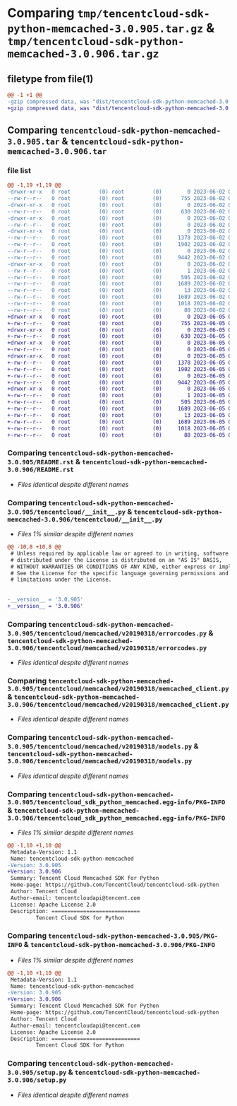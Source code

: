 # Comparing `tmp/tencentcloud-sdk-python-memcached-3.0.905.tar.gz` & `tmp/tencentcloud-sdk-python-memcached-3.0.906.tar.gz`

## filetype from file(1)

```diff
@@ -1 +1 @@
-gzip compressed data, was "dist/tencentcloud-sdk-python-memcached-3.0.905.tar", last modified: Fri Jun  2 00:33:03 2023, max compression
+gzip compressed data, was "dist/tencentcloud-sdk-python-memcached-3.0.906.tar", last modified: Mon Jun  5 00:38:11 2023, max compression
```

## Comparing `tencentcloud-sdk-python-memcached-3.0.905.tar` & `tencentcloud-sdk-python-memcached-3.0.906.tar`

### file list

```diff
@@ -1,19 +1,19 @@
-drwxr-xr-x   0 root         (0) root         (0)        0 2023-06-02 00:33:03.000000 tencentcloud-sdk-python-memcached-3.0.905/
--rw-r--r--   0 root         (0) root         (0)      755 2023-06-02 00:33:03.000000 tencentcloud-sdk-python-memcached-3.0.905/README.rst
-drwxr-xr-x   0 root         (0) root         (0)        0 2023-06-02 00:33:03.000000 tencentcloud-sdk-python-memcached-3.0.905/tencentcloud/
--rw-r--r--   0 root         (0) root         (0)      630 2023-06-02 00:33:03.000000 tencentcloud-sdk-python-memcached-3.0.905/tencentcloud/__init__.py
-drwxr-xr-x   0 root         (0) root         (0)        0 2023-06-02 00:33:03.000000 tencentcloud-sdk-python-memcached-3.0.905/tencentcloud/memcached/
--rw-r--r--   0 root         (0) root         (0)        0 2023-06-02 00:33:03.000000 tencentcloud-sdk-python-memcached-3.0.905/tencentcloud/memcached/__init__.py
-drwxr-xr-x   0 root         (0) root         (0)        0 2023-06-02 00:33:03.000000 tencentcloud-sdk-python-memcached-3.0.905/tencentcloud/memcached/v20190318/
--rw-r--r--   0 root         (0) root         (0)     1378 2023-06-02 00:33:03.000000 tencentcloud-sdk-python-memcached-3.0.905/tencentcloud/memcached/v20190318/errorcodes.py
--rw-r--r--   0 root         (0) root         (0)     1902 2023-06-02 00:33:03.000000 tencentcloud-sdk-python-memcached-3.0.905/tencentcloud/memcached/v20190318/memcached_client.py
--rw-r--r--   0 root         (0) root         (0)        0 2023-06-02 00:33:03.000000 tencentcloud-sdk-python-memcached-3.0.905/tencentcloud/memcached/v20190318/__init__.py
--rw-r--r--   0 root         (0) root         (0)     9442 2023-06-02 00:33:03.000000 tencentcloud-sdk-python-memcached-3.0.905/tencentcloud/memcached/v20190318/models.py
-drwxr-xr-x   0 root         (0) root         (0)        0 2023-06-02 00:33:03.000000 tencentcloud-sdk-python-memcached-3.0.905/tencentcloud_sdk_python_memcached.egg-info/
--rw-r--r--   0 root         (0) root         (0)        1 2023-06-02 00:33:03.000000 tencentcloud-sdk-python-memcached-3.0.905/tencentcloud_sdk_python_memcached.egg-info/dependency_links.txt
--rw-r--r--   0 root         (0) root         (0)      505 2023-06-02 00:33:03.000000 tencentcloud-sdk-python-memcached-3.0.905/tencentcloud_sdk_python_memcached.egg-info/SOURCES.txt
--rw-r--r--   0 root         (0) root         (0)     1689 2023-06-02 00:33:03.000000 tencentcloud-sdk-python-memcached-3.0.905/tencentcloud_sdk_python_memcached.egg-info/PKG-INFO
--rw-r--r--   0 root         (0) root         (0)       13 2023-06-02 00:33:03.000000 tencentcloud-sdk-python-memcached-3.0.905/tencentcloud_sdk_python_memcached.egg-info/top_level.txt
--rw-r--r--   0 root         (0) root         (0)     1689 2023-06-02 00:33:03.000000 tencentcloud-sdk-python-memcached-3.0.905/PKG-INFO
--rw-r--r--   0 root         (0) root         (0)     1018 2023-06-02 00:33:03.000000 tencentcloud-sdk-python-memcached-3.0.905/setup.py
--rw-r--r--   0 root         (0) root         (0)       88 2023-06-02 00:33:03.000000 tencentcloud-sdk-python-memcached-3.0.905/setup.cfg
+drwxr-xr-x   0 root         (0) root         (0)        0 2023-06-05 00:38:11.000000 tencentcloud-sdk-python-memcached-3.0.906/
+-rw-r--r--   0 root         (0) root         (0)      755 2023-06-05 00:38:11.000000 tencentcloud-sdk-python-memcached-3.0.906/README.rst
+drwxr-xr-x   0 root         (0) root         (0)        0 2023-06-05 00:38:11.000000 tencentcloud-sdk-python-memcached-3.0.906/tencentcloud/
+-rw-r--r--   0 root         (0) root         (0)      630 2023-06-05 00:38:11.000000 tencentcloud-sdk-python-memcached-3.0.906/tencentcloud/__init__.py
+drwxr-xr-x   0 root         (0) root         (0)        0 2023-06-05 00:38:11.000000 tencentcloud-sdk-python-memcached-3.0.906/tencentcloud/memcached/
+-rw-r--r--   0 root         (0) root         (0)        0 2023-06-05 00:38:11.000000 tencentcloud-sdk-python-memcached-3.0.906/tencentcloud/memcached/__init__.py
+drwxr-xr-x   0 root         (0) root         (0)        0 2023-06-05 00:38:11.000000 tencentcloud-sdk-python-memcached-3.0.906/tencentcloud/memcached/v20190318/
+-rw-r--r--   0 root         (0) root         (0)     1378 2023-06-05 00:38:11.000000 tencentcloud-sdk-python-memcached-3.0.906/tencentcloud/memcached/v20190318/errorcodes.py
+-rw-r--r--   0 root         (0) root         (0)     1902 2023-06-05 00:38:11.000000 tencentcloud-sdk-python-memcached-3.0.906/tencentcloud/memcached/v20190318/memcached_client.py
+-rw-r--r--   0 root         (0) root         (0)        0 2023-06-05 00:38:11.000000 tencentcloud-sdk-python-memcached-3.0.906/tencentcloud/memcached/v20190318/__init__.py
+-rw-r--r--   0 root         (0) root         (0)     9442 2023-06-05 00:38:11.000000 tencentcloud-sdk-python-memcached-3.0.906/tencentcloud/memcached/v20190318/models.py
+drwxr-xr-x   0 root         (0) root         (0)        0 2023-06-05 00:38:11.000000 tencentcloud-sdk-python-memcached-3.0.906/tencentcloud_sdk_python_memcached.egg-info/
+-rw-r--r--   0 root         (0) root         (0)        1 2023-06-05 00:38:11.000000 tencentcloud-sdk-python-memcached-3.0.906/tencentcloud_sdk_python_memcached.egg-info/dependency_links.txt
+-rw-r--r--   0 root         (0) root         (0)      505 2023-06-05 00:38:11.000000 tencentcloud-sdk-python-memcached-3.0.906/tencentcloud_sdk_python_memcached.egg-info/SOURCES.txt
+-rw-r--r--   0 root         (0) root         (0)     1689 2023-06-05 00:38:11.000000 tencentcloud-sdk-python-memcached-3.0.906/tencentcloud_sdk_python_memcached.egg-info/PKG-INFO
+-rw-r--r--   0 root         (0) root         (0)       13 2023-06-05 00:38:11.000000 tencentcloud-sdk-python-memcached-3.0.906/tencentcloud_sdk_python_memcached.egg-info/top_level.txt
+-rw-r--r--   0 root         (0) root         (0)     1689 2023-06-05 00:38:11.000000 tencentcloud-sdk-python-memcached-3.0.906/PKG-INFO
+-rw-r--r--   0 root         (0) root         (0)     1018 2023-06-05 00:38:11.000000 tencentcloud-sdk-python-memcached-3.0.906/setup.py
+-rw-r--r--   0 root         (0) root         (0)       88 2023-06-05 00:38:11.000000 tencentcloud-sdk-python-memcached-3.0.906/setup.cfg
```

### Comparing `tencentcloud-sdk-python-memcached-3.0.905/README.rst` & `tencentcloud-sdk-python-memcached-3.0.906/README.rst`

 * *Files identical despite different names*

### Comparing `tencentcloud-sdk-python-memcached-3.0.905/tencentcloud/__init__.py` & `tencentcloud-sdk-python-memcached-3.0.906/tencentcloud/__init__.py`

 * *Files 1% similar despite different names*

```diff
@@ -10,8 +10,8 @@
 # Unless required by applicable law or agreed to in writing, software
 # distributed under the License is distributed on an "AS IS" BASIS,
 # WITHOUT WARRANTIES OR CONDITIONS OF ANY KIND, either express or implied.
 # See the License for the specific language governing permissions and
 # limitations under the License.
 
 
-__version__ = '3.0.905'
+__version__ = '3.0.906'
```

### Comparing `tencentcloud-sdk-python-memcached-3.0.905/tencentcloud/memcached/v20190318/errorcodes.py` & `tencentcloud-sdk-python-memcached-3.0.906/tencentcloud/memcached/v20190318/errorcodes.py`

 * *Files identical despite different names*

### Comparing `tencentcloud-sdk-python-memcached-3.0.905/tencentcloud/memcached/v20190318/memcached_client.py` & `tencentcloud-sdk-python-memcached-3.0.906/tencentcloud/memcached/v20190318/memcached_client.py`

 * *Files identical despite different names*

### Comparing `tencentcloud-sdk-python-memcached-3.0.905/tencentcloud/memcached/v20190318/models.py` & `tencentcloud-sdk-python-memcached-3.0.906/tencentcloud/memcached/v20190318/models.py`

 * *Files identical despite different names*

### Comparing `tencentcloud-sdk-python-memcached-3.0.905/tencentcloud_sdk_python_memcached.egg-info/PKG-INFO` & `tencentcloud-sdk-python-memcached-3.0.906/tencentcloud_sdk_python_memcached.egg-info/PKG-INFO`

 * *Files 1% similar despite different names*

```diff
@@ -1,10 +1,10 @@
 Metadata-Version: 1.1
 Name: tencentcloud-sdk-python-memcached
-Version: 3.0.905
+Version: 3.0.906
 Summary: Tencent Cloud Memcached SDK for Python
 Home-page: https://github.com/TencentCloud/tencentcloud-sdk-python
 Author: Tencent Cloud
 Author-email: tencentcloudapi@tencent.com
 License: Apache License 2.0
 Description: ============================
         Tencent Cloud SDK for Python
```

### Comparing `tencentcloud-sdk-python-memcached-3.0.905/PKG-INFO` & `tencentcloud-sdk-python-memcached-3.0.906/PKG-INFO`

 * *Files 1% similar despite different names*

```diff
@@ -1,10 +1,10 @@
 Metadata-Version: 1.1
 Name: tencentcloud-sdk-python-memcached
-Version: 3.0.905
+Version: 3.0.906
 Summary: Tencent Cloud Memcached SDK for Python
 Home-page: https://github.com/TencentCloud/tencentcloud-sdk-python
 Author: Tencent Cloud
 Author-email: tencentcloudapi@tencent.com
 License: Apache License 2.0
 Description: ============================
         Tencent Cloud SDK for Python
```

### Comparing `tencentcloud-sdk-python-memcached-3.0.905/setup.py` & `tencentcloud-sdk-python-memcached-3.0.906/setup.py`

 * *Files identical despite different names*

